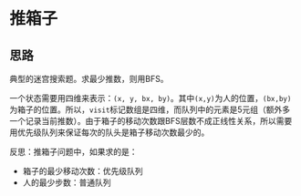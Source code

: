 # 推箱子

## 思路

典型的迷宫搜索题。求最少推数，则用BFS。

一个状态需要用四维来表示：`(x, y, bx, by)`。其中`(x,y)`为人的位置，`(bx,by)`为箱子的位置。所以，`visit`标记数组是四维，而队列中的元素是5元组（额外多一个记录当前推数）。由于箱子的移动次数跟BFS层数不成正线性关系，所以需要用优先级队列来保证每次的队头是箱子移动次数最少的。

反思：推箱子问题中，如果求的是：

- 箱子的最少移动次数：优先级队列
- 人的最少步数：普通队列
